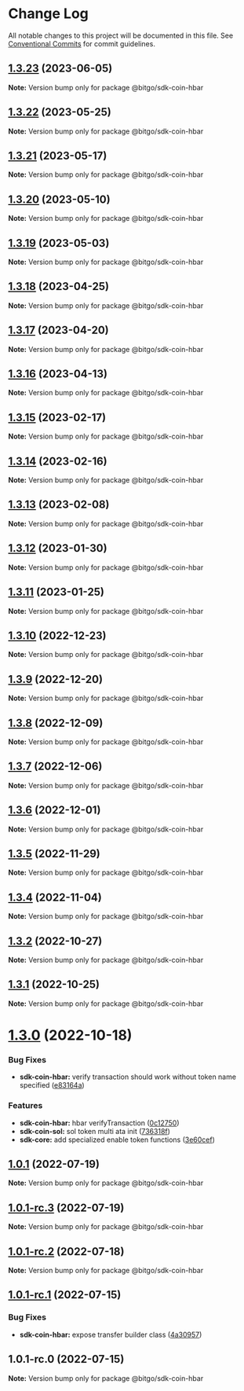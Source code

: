 # Change Log

All notable changes to this project will be documented in this file.
See [Conventional Commits](https://conventionalcommits.org) for commit guidelines.

## [1.3.23](https://github.com/BitGo/BitGoJS/compare/@bitgo/sdk-coin-hbar@1.3.22...@bitgo/sdk-coin-hbar@1.3.23) (2023-06-05)

**Note:** Version bump only for package @bitgo/sdk-coin-hbar

## [1.3.22](https://github.com/BitGo/BitGoJS/compare/@bitgo/sdk-coin-hbar@1.3.21...@bitgo/sdk-coin-hbar@1.3.22) (2023-05-25)

**Note:** Version bump only for package @bitgo/sdk-coin-hbar

## [1.3.21](https://github.com/BitGo/BitGoJS/compare/@bitgo/sdk-coin-hbar@1.3.20...@bitgo/sdk-coin-hbar@1.3.21) (2023-05-17)

**Note:** Version bump only for package @bitgo/sdk-coin-hbar

## [1.3.20](https://github.com/BitGo/BitGoJS/compare/@bitgo/sdk-coin-hbar@1.3.19...@bitgo/sdk-coin-hbar@1.3.20) (2023-05-10)

**Note:** Version bump only for package @bitgo/sdk-coin-hbar

## [1.3.19](https://github.com/BitGo/BitGoJS/compare/@bitgo/sdk-coin-hbar@1.3.18...@bitgo/sdk-coin-hbar@1.3.19) (2023-05-03)

**Note:** Version bump only for package @bitgo/sdk-coin-hbar

## [1.3.18](https://github.com/BitGo/BitGoJS/compare/@bitgo/sdk-coin-hbar@1.3.17...@bitgo/sdk-coin-hbar@1.3.18) (2023-04-25)

**Note:** Version bump only for package @bitgo/sdk-coin-hbar

## [1.3.17](https://github.com/BitGo/BitGoJS/compare/@bitgo/sdk-coin-hbar@1.3.16...@bitgo/sdk-coin-hbar@1.3.17) (2023-04-20)

**Note:** Version bump only for package @bitgo/sdk-coin-hbar

## [1.3.16](https://github.com/BitGo/BitGoJS/compare/@bitgo/sdk-coin-hbar@1.3.15...@bitgo/sdk-coin-hbar@1.3.16) (2023-04-13)

**Note:** Version bump only for package @bitgo/sdk-coin-hbar

## [1.3.15](https://github.com/BitGo/BitGoJS/compare/@bitgo/sdk-coin-hbar@1.3.14...@bitgo/sdk-coin-hbar@1.3.15) (2023-02-17)

**Note:** Version bump only for package @bitgo/sdk-coin-hbar

## [1.3.14](https://github.com/BitGo/BitGoJS/compare/@bitgo/sdk-coin-hbar@1.3.11...@bitgo/sdk-coin-hbar@1.3.14) (2023-02-16)

**Note:** Version bump only for package @bitgo/sdk-coin-hbar

## [1.3.13](https://github.com/BitGo/BitGoJS/compare/@bitgo/sdk-coin-hbar@1.3.11...@bitgo/sdk-coin-hbar@1.3.13) (2023-02-08)

**Note:** Version bump only for package @bitgo/sdk-coin-hbar

## [1.3.12](https://github.com/BitGo/BitGoJS/compare/@bitgo/sdk-coin-hbar@1.3.11...@bitgo/sdk-coin-hbar@1.3.12) (2023-01-30)

**Note:** Version bump only for package @bitgo/sdk-coin-hbar

## [1.3.11](https://github.com/BitGo/BitGoJS/compare/@bitgo/sdk-coin-hbar@1.3.10...@bitgo/sdk-coin-hbar@1.3.11) (2023-01-25)

**Note:** Version bump only for package @bitgo/sdk-coin-hbar

## [1.3.10](https://github.com/BitGo/BitGoJS/compare/@bitgo/sdk-coin-hbar@1.3.9...@bitgo/sdk-coin-hbar@1.3.10) (2022-12-23)

**Note:** Version bump only for package @bitgo/sdk-coin-hbar

## [1.3.9](https://github.com/BitGo/BitGoJS/compare/@bitgo/sdk-coin-hbar@1.3.8...@bitgo/sdk-coin-hbar@1.3.9) (2022-12-20)

**Note:** Version bump only for package @bitgo/sdk-coin-hbar

## [1.3.8](https://github.com/BitGo/BitGoJS/compare/@bitgo/sdk-coin-hbar@1.3.7...@bitgo/sdk-coin-hbar@1.3.8) (2022-12-09)

**Note:** Version bump only for package @bitgo/sdk-coin-hbar

## [1.3.7](https://github.com/BitGo/BitGoJS/compare/@bitgo/sdk-coin-hbar@1.3.6...@bitgo/sdk-coin-hbar@1.3.7) (2022-12-06)

**Note:** Version bump only for package @bitgo/sdk-coin-hbar

## [1.3.6](https://github.com/BitGo/BitGoJS/compare/@bitgo/sdk-coin-hbar@1.3.5...@bitgo/sdk-coin-hbar@1.3.6) (2022-12-01)

**Note:** Version bump only for package @bitgo/sdk-coin-hbar

## [1.3.5](https://github.com/BitGo/BitGoJS/compare/@bitgo/sdk-coin-hbar@1.3.0...@bitgo/sdk-coin-hbar@1.3.5) (2022-11-29)

**Note:** Version bump only for package @bitgo/sdk-coin-hbar

## [1.3.4](https://github.com/BitGo/BitGoJS/compare/@bitgo/sdk-coin-hbar@1.3.0...@bitgo/sdk-coin-hbar@1.3.4) (2022-11-04)

**Note:** Version bump only for package @bitgo/sdk-coin-hbar

## [1.3.2](https://github.com/BitGo/BitGoJS/compare/@bitgo/sdk-coin-hbar@1.3.0...@bitgo/sdk-coin-hbar@1.3.2) (2022-10-27)

**Note:** Version bump only for package @bitgo/sdk-coin-hbar

## [1.3.1](https://github.com/BitGo/BitGoJS/compare/@bitgo/sdk-coin-hbar@1.3.0...@bitgo/sdk-coin-hbar@1.3.1) (2022-10-25)

**Note:** Version bump only for package @bitgo/sdk-coin-hbar

# [1.3.0](https://github.com/BitGo/BitGoJS/compare/@bitgo/sdk-coin-hbar@1.0.1-rc.3...@bitgo/sdk-coin-hbar@1.3.0) (2022-10-18)

### Bug Fixes

- **sdk-coin-hbar:** verify transaction should work without token name specified ([e83164a](https://github.com/BitGo/BitGoJS/commit/e83164a1dbc2ca267b0112a14bb2989797830258))

### Features

- **sdk-coin-hbar:** hbar verifyTransaction ([0c12750](https://github.com/BitGo/BitGoJS/commit/0c12750816a5168bf92467adb0c963facb95d5be))
- **sdk-coin-sol:** sol token multi ata init ([736318f](https://github.com/BitGo/BitGoJS/commit/736318fff36f074fa841b97f3bc0c8cd95fae001))
- **sdk-core:** add specialized enable token functions ([3e60cef](https://github.com/BitGo/BitGoJS/commit/3e60cef71a0ae76b378356508338738eac49a920))

## [1.0.1](https://github.com/BitGo/BitGoJS/compare/@bitgo/sdk-coin-hbar@1.0.1-rc.3...@bitgo/sdk-coin-hbar@1.0.1) (2022-07-19)

**Note:** Version bump only for package @bitgo/sdk-coin-hbar

## [1.0.1-rc.3](https://github.com/BitGo/BitGoJS/compare/@bitgo/sdk-coin-hbar@1.0.1-rc.1...@bitgo/sdk-coin-hbar@1.0.1-rc.3) (2022-07-19)

**Note:** Version bump only for package @bitgo/sdk-coin-hbar

## [1.0.1-rc.2](https://github.com/BitGo/BitGoJS/compare/@bitgo/sdk-coin-hbar@1.0.1-rc.1...@bitgo/sdk-coin-hbar@1.0.1-rc.2) (2022-07-18)

**Note:** Version bump only for package @bitgo/sdk-coin-hbar

## [1.0.1-rc.1](https://github.com/BitGo/BitGoJS/compare/@bitgo/sdk-coin-hbar@1.0.1-rc.0...@bitgo/sdk-coin-hbar@1.0.1-rc.1) (2022-07-15)

### Bug Fixes

- **sdk-coin-hbar:** expose transfer builder class ([4a30957](https://github.com/BitGo/BitGoJS/commit/4a30957f622521fef68b4123f302cd05d824327a))

## 1.0.1-rc.0 (2022-07-15)

**Note:** Version bump only for package @bitgo/sdk-coin-hbar

